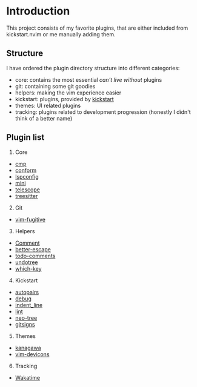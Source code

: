 # Introduction

This project consists of my favorite plugins, that are either included from kickstart.nvim or me manually adding them.

## Structure

I have ordered the plugin directory structure into different categories:

- core: contains the most essential *can't live without* plugins
- git: containing some git goodies
- helpers: making the vim experience easier
- kickstart: plugins, provided by [kickstart](https://github.com/nvim-lua/kickstart.nvim)
- themes: UI related plugins
- tracking: plugins related to development progression (honestly I didn't think of a better name)


## Plugin list

1. Core

- [cmp](https://github.com/hrsh7th/nvim-cmp)
- [conform](https://github.com/stevearc/conform.nvim)
- [lspconfig](https://github.com/neovim/nvim-lspconfig)
- [mini](https://github.com/echasnovski/mini.nvim)
- [telescope](https://github.com/nvim-telescope/telescope.nvim)
- [treesitter](https://github.com/nvim-treesitter/nvim-treesitter)

2. Git

- [vim-fugitive](https://github.com/tpope/vim-fugitive)

3. Helpers

- [Comment](https://github.com/numToStr/Comment.nvim)
- [better-escape](https://github.com/max397574/better-escape.nvim)
- [todo-comments](https://github.com/folke/todo-comments.nvim)
- [undotree](https://github.com/mbbill/undotree)
- [which-key](https://github.com/folke/which-key.nvim)

4. Kickstart

- [autopairs](https://github.com/windwp/nvim-autopairs)
- [debug](https://github.com/mfussenegger/nvim-dap)
- [indent_line](https://github.com/lukas-reineke/indent-blankline.nvim)
- [lint](https://github.com/mfussenegger/nvim-lint)
- [neo-tree](https://github.com/nvim-neo-tree/neo-tree.nvim)
- [gitsigns](https://github.com/lewis6991/gitsigns.nvim)

5. Themes

- [kanagawa](https://github.com/rebelot/kanagawa.nvim)
- [vim-devicons](https://github.com/ryanoasis/vim-devicons)

6. Tracking

- [Wakatime](https://wakatime.com/neovim-plugin)

